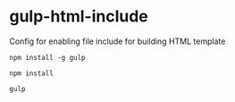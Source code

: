 # gulp-html-include
Config for enabling file include for building HTML template

`npm install -g gulp`

`npm install`

`gulp`